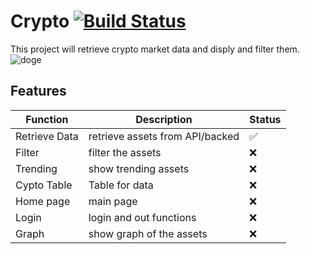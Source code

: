 # Crypto [![Build Status](https://github.com/mgrobertso/crypto/actions/workflows/manual.yml/badge.svg)](https://github.com/mgrobertso/crypto)
This project  will retrieve crypto market data and disply and filter them.
![doge](https://foreignpolicy.com/wp-content/themes/foreign-policy-2017/assets/src/images/power-maps/future-of-money-part-2/Bitcoin.png)



## Features
| Function | Description |Status|
| --- | --- |---|
| Retrieve Data | retrieve assets from API/backed |:white_check_mark:|
| Filter| filter the assets  |:x:|
| Trending| show trending assets |:x:|
| Cypto Table| Table for data |:x:|
| Home page| main page |:x:|
| Login| login and out functions |:x:|
| Graph| show graph of the assets  |:x:|


